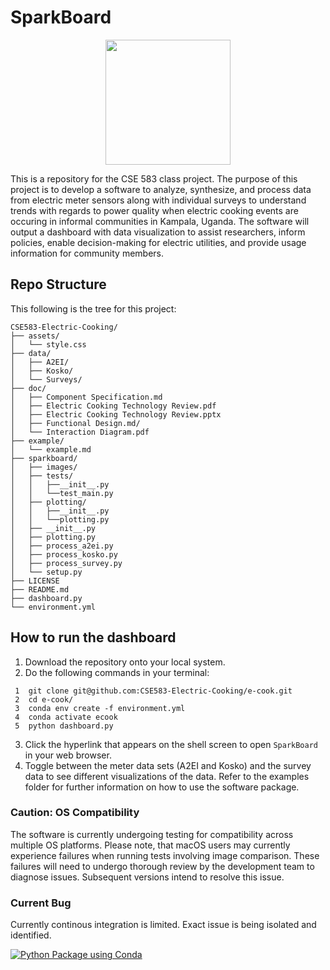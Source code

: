 # SparkBoard  

<p align="center">
  <img src="https://github.com/CSE583-Electric-Cooking/e-cook/assets/147548462/0ff0637b-a1c1-49c1-9be0-27fb78d14a03" width="200" />
</p>

This is a repository for the CSE 583 class project. The purpose of this project is to develop a software to analyze, synthesize, and process data from electric meter sensors along with individual surveys to understand trends with regards to power quality when electric cooking events are occuring in informal communities in Kampala, Uganda. The software will output a dashboard with data visualization to assist researchers, inform policies, enable decision-making for electric utilities, and provide usage information for community members.  

## Repo Structure
This following is the tree for this project:
```
CSE583-Electric-Cooking/
├── assets/
│   └── style.css
├── data/
│   ├── A2EI/
│   ├── Kosko/
│   └── Surveys/
├── doc/
│   ├── Component Specification.md
│   ├── Electric Cooking Technology Review.pdf
│   ├── Electric Cooking Technology Review.pptx
│   ├── Functional Design.md/
│   └── Interaction Diagram.pdf
├── example/
│   └── example.md
├── sparkboard/
│   ├── images/
│   ├── tests/
│   │   ├──__init__.py
│   │   └──test_main.py
│   ├── plotting/
│   │   ├──__init__.py
│   │   └──plotting.py
│   ├── __init__.py
│   ├── plotting.py
│   ├── process_a2ei.py
│   ├── process_kosko.py
│   ├── process_survey.py
│   └── setup.py
├── LICENSE
├── README.md
├── dashboard.py   
└── environment.yml
```

## How to run the dashboard  
1. Download the repository onto your local system.  
2. Do the following commands in your terminal:  
```
 1  git clone git@github.com:CSE583-Electric-Cooking/e-cook.git
 2  cd e-cook/
 3  conda env create -f environment.yml
 4  conda activate ecook  
 5  python dashboard.py
```  
3. Click the hyperlink that appears on the shell screen to open `SparkBoard` in your web browser.
4. Toggle between the meter data sets (A2EI and Kosko) and the survey data to see different visualizations of the data. Refer to the examples folder for further information on how to use the software package.

### Caution: OS Compatibility
The software is currently undergoing testing for compatibility across multiple OS platforms. Please note, that macOS users may currently experience failures when running tests involving image comparison. These failures will need to undergo thorough review by the development team to diagnose issues. Subsequent versions intend to resolve this issue.


### Current Bug
Currently continous integration is limited. Exact issue is being isolated and identified.

[![Python Package using Conda](https://github.com/CSE583-Electric-Cooking/e-cook/actions/workflows/python-package-conda.yml/badge.svg)](https://github.com/CSE583-Electric-Cooking/e-cook/actions/workflows/python-package-conda.yml)
